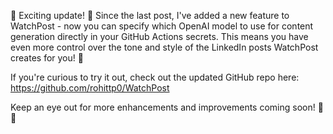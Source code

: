 🚀 Exciting update! 🌟 Since the last post, I've added a new feature to WatchPost - now you can specify which OpenAI model to use for content generation directly in your GitHub Actions secrets. This means you have even more control over the tone and style of the LinkedIn posts WatchPost creates for you! 🤖

If you're curious to try it out, check out the updated GitHub repo here: https://github.com/rohittp0/WatchPost

Keep an eye out for more enhancements and improvements coming soon! 🚀💼

